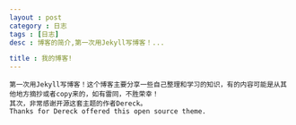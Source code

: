 ```yaml
---
layout : post 
category : 日志
tags : [日志]
desc : 博客的简介,第一次用Jekyll写博客！...

title : 我的博客!
---
```


	第一次用Jekyll写博客！这个博客主要分享一些自己整理和学习的知识，有的内容可能是从其他地方摘抄或者copy来的，如有雷同，不胜荣幸！
	其次，非常感谢开源这套主题的作者Dereck。
	Thanks for Dereck offered this open source theme.